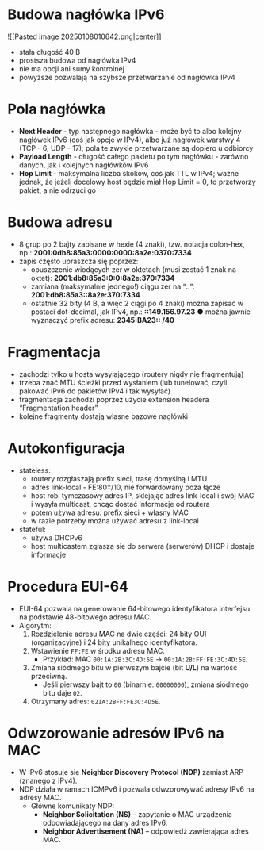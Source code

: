 
# Budowa nagłówka IPv6

![[Pasted image 20250108010642.png|center]]

- stała długość 40 B
- prostsza budowa od nagłówka IPv4
- nie ma opcji ani sumy kontrolnej
- powyższe pozwalają na szybsze przetwarzanie od nagłówka IPv4

# Pola nagłówka

- **Next Header** - typ następnego nagłówka - może być to albo kolejny nagłówek IPv6 (coś jak opcje w IPv4), albo już nagłówek warstwy 4 (TCP - 6, UDP - 17); pola te zwykle przetwarzane są dopiero u odbiorcy
- **Payload Length** - długość całego pakietu po tym nagłówku - zarówno danych, jak i kolejnych nagłówków IPv6
- **Hop Limit** - maksymalna liczba skoków, coś jak TTL w IPv4; ważne jednak, że jeżeli docelowy host będzie miał Hop Limit = 0, to przetworzy pakiet, a nie odrzuci go

# Budowa adresu

- 8 grup po 2 bajty zapisane w hexie (4 znaki), tzw. notacja colon-hex, np.:
	**2001:0db8:85a3:0000:0000:8a2e:0370:7334**
- zapis często upraszcza się poprzez:
	- opuszczenie wiodących zer w oktetach (musi zostać 1 znak na oktet):
		**2001:db8:85a3:0:0:8a2e:370:7334**
	- zamiana (maksymalnie jednego!) ciągu zer na “::”:
		**2001:db8:85a3::8a2e:370:7334**
	- ostatnie 32 bity (4 B, a więc 2 ciągi po 4 znaki) można zapisać w postaci dot-decimal, jak IPv4, np.:
		**::149.156.97.23**
● można jawnie wyznaczyć prefix adresu:
	**2345:BA23:: /40**

# Fragmentacja

- zachodzi tylko u hosta wysyłającego (routery nigdy nie fragmentują)
- trzeba znać MTU ścieżki przed wysłaniem (lub tunelować, czyli pakować IPv6 do pakietów IPv4 i tak wysyłać)
- fragmentacja zachodzi poprzez użycie extension headera “Fragmentation header”
- kolejne fragmenty dostają własne bazowe nagłówki
# Autokonfiguracja

- stateless:
	- routery rozgłaszają prefix sieci, trasę domyślną i MTU
	- adres link-local - FE:80::/10, nie forwardowany poza łącze
	- host robi tymczasowy adres IP, sklejając adres link-local i swój MAC i wysyła multicast, chcąc dostać informacje od routera
	- potem używa adresu: prefix sieci + własny MAC
	- w razie potrzeby można używać adresu z link-local
- stateful:
	- używa DHCPv6
	- host multicastem zgłasza się do serwera (serwerów) DHCP i dostaje informacje

# Procedura EUI-64

- EUI-64 pozwala na generowanie 64-bitowego identyfikatora interfejsu na podstawie 48-bitowego adresu MAC.
- Algorytm:
    1. Rozdzielenie adresu MAC na dwie części: 24 bity OUI (organizacyjne) i 24 bity unikalnego identyfikatora.
    2. Wstawienie `FF:FE` w środku adresu MAC.
        - Przykład: MAC `00:1A:2B:3C:4D:5E` → `00:1A:2B:FF:FE:3C:4D:5E`.
    3. Zmiana siódmego bitu w pierwszym bajcie (bit **U/L**) na wartość przeciwną.
        - Jeśli pierwszy bajt to `00` (binarnie: `00000000`), zmiana siódmego bitu daje `02`.
    4. Otrzymany adres: `021A:2BFF:FE3C:4D5E`.

# Odwzorowanie adresów IPv6 na MAC

- W IPv6 stosuje się **Neighbor Discovery Protocol (NDP)** zamiast ARP (znanego z IPv4).
- NDP działa w ramach ICMPv6 i pozwala odwzorowywać adresy IPv6 na adresy MAC.
    - Główne komunikaty NDP:
        - **Neighbor Solicitation (NS)** – zapytanie o MAC urządzenia odpowiadającego na dany adres IPv6.
        - **Neighbor Advertisement (NA)** – odpowiedź zawierająca adres MAC.